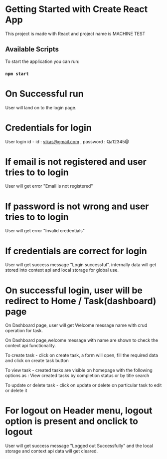 # Getting Started with Create React App

This project is made with React and project name is MACHINE TEST

## Available Scripts

To start the application you can run:

### `npm start`

# On Successful run

User will land on to the login page.

# Credentials for login

User login id -
id : vikas@gmail.com , password : Qa12345@

# If email is not registered and user tries to to login

User will get error "Email is not registered"

# If password is not wrong and user tries to to login

User will get error "Invalid credentials"

# If credentials are correct for login

User will get success message "Login successful". internally data will get stored into context api and local storage for global use.

# On successful login, user will be redirect to Home / Task(dashboard) page

On Dashboard page, user will get Welcome message name with crud operation for task.

On Dashboard page,welcome message with name are shown to check the context api functionality.

To create task - click on create task, a form will open, fill the required data and click on create task button

To view task - created tasks are visible on homepage with the following options as : View created tasks by completion status or by title search

To update or delete task - click on update or delete on particular task to edit or delete it

# For logout on Header menu, logout option is present and onclick to logout

User will get success message "Logged out Successfully" and the local storage and context api data will get cleared.
